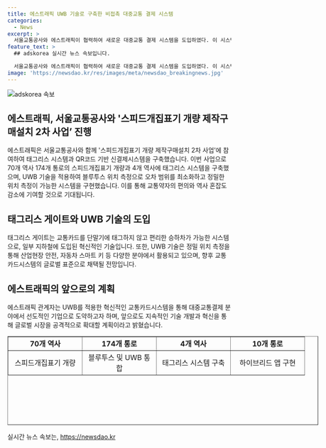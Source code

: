 ```yaml
---
title: 에스트래픽 UWB 기술로 구축한 비접촉 대중교통 결제 시스템
categories:
  - News
excerpt: >
  서울교통공사와 에스트래픽이 협력하여 새로운 대중교통 결제 시스템을 도입하였다. 이 시스템은 태그리스 게이트를 통해 교통카드를 태그하지 않고 승하차가 가능하며, UWB 기술을 활용하여 정밀한 위치 측정을 제공한다. 이를 통해 교통약자의 편의성과 역사 혼잡도 감소가 기대되며, 블루투스와 UWB 기술을 활용한 혁신적인 교통카드시스템으로 글로벌 시장을 공략할 예정이라고 밝혔다. UWB 기술의 활용이 확대됨에 따라 향후 교통카드시스템이 글로벌 표준으로 채택될 것으로 전망된다. (단어수: 111)
feature_text: >
  ## adskorea 실시간 뉴스 속보입니다.

  서울교통공사와 에스트래픽이 협력하여 새로운 대중교통 결제 시스템을 도입하였다. 이 시스템은 태그리스 게이트를 통해 교통카드를 태그하지 않고 승하차가 가능하며, UWB 기술을 활용하여 정밀한 위치 측정을 제공한다. 이를 통해 교통약자의 편의성과 역사 혼잡도 감소가 기대되며, 블루투스와 UWB 기술을 활용한 혁신적인 교통카드시스템으로 글로벌 시장을 공략할 예정이라고 밝혔다. UWB 기술의 활용이 확대됨에 따라 향후 교통카드시스템이 글로벌 표준으로 채택될 것으로 전망된다. (단어수: 111)
image: 'https://newsdao.kr/res/images/meta/newsdao_breakingnews.jpg'
---
```


<p><img src="https://newsdao.kr/res/images/meta/newsdao_breakingnews.jpg" alt="adskorea 속보" /></p>

<h2 data-ke-size="size26">에스트래픽, 서울교통공사와 '스피드개집표기 개량 제작구매설치 2차 사업’ 진행</h2>

<p data-ke-size="size16">에스트래픽은 서울교통공사와 함께 '스피드개집표기 개량 제작구매설치 2차 사업’에 참여하여 태그리스 시스템과 QR코드 기반 신결제시스템을 구축했습니다. 이번 사업으로 70개 역사 174개 통로의 스피드개집표기 개량과 4개 역사에 태그리스 시스템을 구축했으며, UWB 기술을 적용하여 블루투스 위치 측정으로 오차 범위를 최소화하고 정밀한 위치 측정이 가능한 시스템을 구현했습니다. 이를 통해 교통약자의 편의와 역사 혼잡도 감소에 기여할 것으로 기대됩니다.</p>

<h2 data-ke-size="size26">태그리스 게이트와 UWB 기술의 도입</h2>

<p data-ke-size="size16">태그리스 게이트는 교통카드를 단말기에 태그하지 않고 편리한 승하차가 가능한 시스템으로, 일부 지하철에 도입된 혁신적인 기술입니다. 또한, UWB 기술은 정밀 위치 측정을 통해 산업현장 안전, 자동차 스마트 키 등 다양한 분야에서 활용되고 있으며, 향후 교통카드시스템의 글로벌 표준으로 채택될 전망입니다.</p>

<h2 data-ke-size="size26">에스트래픽의 앞으로의 계획</h2>

<p data-ke-size="size16">에스트래픽 관계자는 UWB를 적용한 혁신적인 교통카드시스템을 통해 대중교통결제 분야에서 선도적인 기업으로 도약하고자 하며, 앞으로도 지속적인 기술 개발과 혁신을 통해 글로벌 시장을 공격적으로 확대할 계획이라고 밝혔습니다.</p>

<table style="width: 700px; height: 200px;" border="1">
<tbody>
<tr>
<td style="width: 150px; text-align: center; height: 17px;"><b>70개 역사</b></td>
<td style="width: 150px; text-align: center; height: 17px;"><b>174개 통로</b></td>
<td style="width: 150px; text-align: center; height: 17px;"><b>4개 역사</b></td>
<td style="width: 150px; text-align: center; height: 17px;"><b>10개 통로</b></td>
</tr>
<tr>
<td style="text-align: center; height: 17px;">스피드개집표기 개량</td>
<td style="text-align: center; height: 17px;">블루투스 및 UWB 통합</td>
<td style="text-align: center; height: 17px;">태그리스 시스템 구축</td>
<td style="text-align: center; height: 17px;">하이브리드 앱 구현</td>
</tr>
</tbody>
</table>

<p data-ke-size="size16"></p>
실시간 뉴스 속보는, <a href="https://newsdao.kr" rel="dofollow">https://newsdao.kr</a>


